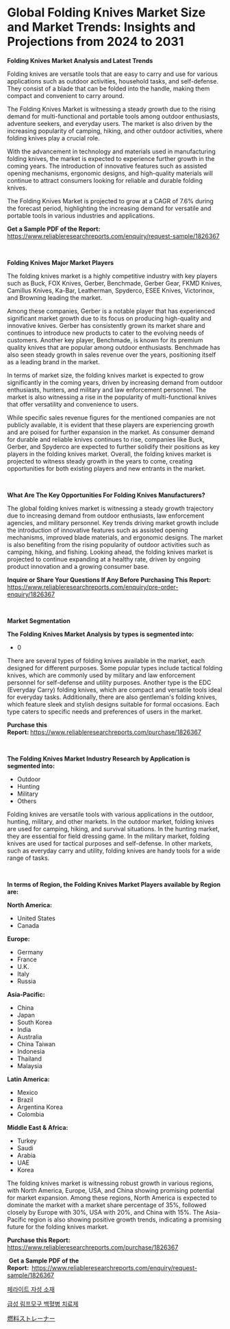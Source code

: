 <p><h1>Global Folding Knives Market Size and Market Trends: Insights and Projections from 2024 to 2031</h1></p><p><strong>Folding Knives Market Analysis and Latest Trends</strong></p>
<p><p>Folding knives are versatile tools that are easy to carry and use for various applications such as outdoor activities, household tasks, and self-defense. They consist of a blade that can be folded into the handle, making them compact and convenient to carry around.</p><p>The Folding Knives Market is witnessing a steady growth due to the rising demand for multi-functional and portable tools among outdoor enthusiasts, adventure seekers, and everyday users. The market is also driven by the increasing popularity of camping, hiking, and other outdoor activities, where folding knives play a crucial role.</p><p>With the advancement in technology and materials used in manufacturing folding knives, the market is expected to experience further growth in the coming years. The introduction of innovative features such as assisted opening mechanisms, ergonomic designs, and high-quality materials will continue to attract consumers looking for reliable and durable folding knives.</p><p>The Folding Knives Market is projected to grow at a CAGR of 7.6% during the forecast period, highlighting the increasing demand for versatile and portable tools in various industries and applications.</p></p>
<p><strong>Get a Sample PDF of the Report:&nbsp;</strong> <a href="https://www.reliableresearchreports.com/enquiry/request-sample/1826367">https://www.reliableresearchreports.com/enquiry/request-sample/1826367</a></p>
<p>&nbsp;</p>
<p><strong>Folding Knives Major Market Players</strong></p>
<p><p>The folding knives market is a highly competitive industry with key players such as Buck, FOX Knives, Gerber, Benchmade, Gerber Gear, FKMD Knives, Camillus Knives, Ka-Bar, Leatherman, Spyderco, ESEE Knives, Victorinox, and Browning leading the market. </p><p>Among these companies, Gerber is a notable player that has experienced significant market growth due to its focus on producing high-quality and innovative knives. Gerber has consistently grown its market share and continues to introduce new products to cater to the evolving needs of customers. Another key player, Benchmade, is known for its premium quality knives that are popular among outdoor enthusiasts. Benchmade has also seen steady growth in sales revenue over the years, positioning itself as a leading brand in the market.</p><p>In terms of market size, the folding knives market is expected to grow significantly in the coming years, driven by increasing demand from outdoor enthusiasts, hunters, and military and law enforcement personnel. The market is also witnessing a rise in the popularity of multi-functional knives that offer versatility and convenience to users.</p><p>While specific sales revenue figures for the mentioned companies are not publicly available, it is evident that these players are experiencing growth and are poised for further expansion in the market. As consumer demand for durable and reliable knives continues to rise, companies like Buck, Gerber, and Spyderco are expected to further solidify their positions as key players in the folding knives market. Overall, the folding knives market is projected to witness steady growth in the years to come, creating opportunities for both existing players and new entrants in the market.</p></p>
<p>&nbsp;</p>
<p><strong>What Are The Key Opportunities For Folding Knives Manufacturers?</strong></p>
<p><p>The global folding knives market is witnessing a steady growth trajectory due to increasing demand from outdoor enthusiasts, law enforcement agencies, and military personnel. Key trends driving market growth include the introduction of innovative features such as assisted opening mechanisms, improved blade materials, and ergonomic designs. The market is also benefiting from the rising popularity of outdoor activities such as camping, hiking, and fishing. Looking ahead, the folding knives market is projected to continue expanding at a healthy rate, driven by ongoing product innovation and a growing consumer base.</p></p>
<p><strong>Inquire or Share Your Questions If Any Before Purchasing This Report:</strong> <a href="https://www.reliableresearchreports.com/enquiry/pre-order-enquiry/1826367">https://www.reliableresearchreports.com/enquiry/pre-order-enquiry/1826367</a></p>
<p>&nbsp;</p>
<p><strong>Market Segmentation</strong></p>
<p><strong>The Folding Knives Market Analysis by types is segmented into:</strong></p>
<p><ul><li>0</li></ul></p>
<p><p>There are several types of folding knives available in the market, each designed for different purposes. Some popular types include tactical folding knives, which are commonly used by military and law enforcement personnel for self-defense and utility purposes. Another type is the EDC (Everyday Carry) folding knives, which are compact and versatile tools ideal for everyday tasks. Additionally, there are also gentleman's folding knives, which feature sleek and stylish designs suitable for formal occasions. Each type caters to specific needs and preferences of users in the market.</p></p>
<p><strong>Purchase this Report:&nbsp;</strong><a href="https://www.reliableresearchreports.com/purchase/1826367">https://www.reliableresearchreports.com/purchase/1826367</a></p>
<p>&nbsp;</p>
<p><strong>The Folding Knives Market Industry Research by Application is segmented into:</strong></p>
<p><ul><li>Outdoor</li><li>Hunting</li><li>Military</li><li>Others</li></ul></p>
<p><p>Folding knives are versatile tools with various applications in the outdoor, hunting, military, and other markets. In the outdoor market, folding knives are used for camping, hiking, and survival situations. In the hunting market, they are essential for field dressing game. In the military market, folding knives are used for tactical purposes and self-defense. In other markets, such as everyday carry and utility, folding knives are handy tools for a wide range of tasks.</p></p>
<p>&nbsp;</p>
<p><strong>In terms of Region, the Folding Knives Market Players available by Region are:</strong></p>
<p>
    <p> <strong> North America: </strong>
        <ul>
            <li>United States</li>
            <li>Canada</li>
        </ul>
        </p> 
    <p> <strong> Europe: </strong>
        <ul>
            <li>Germany</li>
            <li>France</li>
            <li>U.K.</li>
            <li>Italy</li>
            <li>Russia</li>
        </ul>
        </p> 
    <p> <strong> Asia-Pacific: </strong>
        <ul>
            <li>China</li>
            <li>Japan</li>
            <li>South Korea</li>
            <li>India</li>
            <li>Australia</li>
            <li>China Taiwan</li>
            <li>Indonesia</li>
            <li>Thailand</li>
            <li>Malaysia</li>
        </ul>
        </p> 
    <p> <strong> Latin America: </strong>
        <ul>
            <li>Mexico</li>
            <li>Brazil</li>
            <li>Argentina Korea</li>
            <li>Colombia</li>
        </ul>
        </p> 
    <p> <strong> Middle East & Africa: </strong>
        <ul>
            <li>Turkey</li>
            <li>Saudi</li>
            <li>Arabia</li>
            <li>UAE</li>
            <li>Korea</li>
        </ul>
    </p>
    </p>
<p><p>The folding knives market is witnessing robust growth in various regions, with North America, Europe, USA, and China showing promising potential for market expansion. Among these regions, North America is expected to dominate the market with a market share percentage of 35%, followed closely by Europe with 30%, USA with 20%, and China with 15%. The Asia-Pacific region is also showing positive growth trends, indicating a promising future for the folding knives market.</p></p>
<p><strong>Purchase this Report: </strong><a href="https://www.reliableresearchreports.com/purchase/1826367">https://www.reliableresearchreports.com/purchase/1826367</a></p>
<p>&nbsp;<strong>Get a Sample PDF of the Report:&nbsp;&nbsp;</strong><a href="https://www.reliableresearchreports.com/enquiry/request-sample/1826367">https://www.reliableresearchreports.com/enquiry/request-sample/1826367</a></p>
<p><strong></strong></p>
<p><p><a href="https://github.com/vs10l4sfg5c/Market-Research-Report-List-1/blob/main/46506356532.md">페라이트 자성 소재</a></p><p><a href="https://github.com/crfsywufhm81415/Market-Research-Report-List-1/blob/main/85386496531.md">급성 림프모구 백혈병 치료제</a></p><p><a href="https://github.com/EthanMorar2011/Market-Research-Report-List-1/blob/main/89770307477.md">燃料ストレーナー</a></p></p>